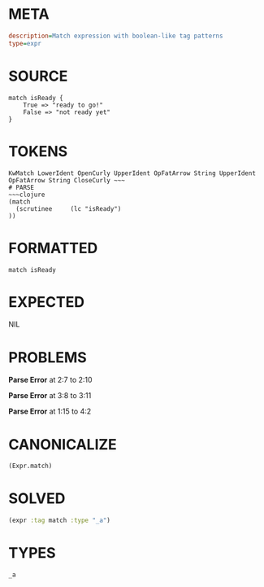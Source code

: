# META
~~~ini
description=Match expression with boolean-like tag patterns
type=expr
~~~
# SOURCE
~~~roc
match isReady {
	True => "ready to go!"
	False => "not ready yet"
}
~~~
# TOKENS
~~~text
KwMatch LowerIdent OpenCurly UpperIdent OpFatArrow String UpperIdent OpFatArrow String CloseCurly ~~~
# PARSE
~~~clojure
(match
  (scrutinee     (lc "isReady")
))
~~~
# FORMATTED
~~~roc
match isReady
~~~
# EXPECTED
NIL
# PROBLEMS
**Parse Error**
at 2:7 to 2:10

**Parse Error**
at 3:8 to 3:11

**Parse Error**
at 1:15 to 4:2

# CANONICALIZE
~~~clojure
(Expr.match)
~~~
# SOLVED
~~~clojure
(expr :tag match :type "_a")
~~~
# TYPES
~~~roc
_a
~~~
